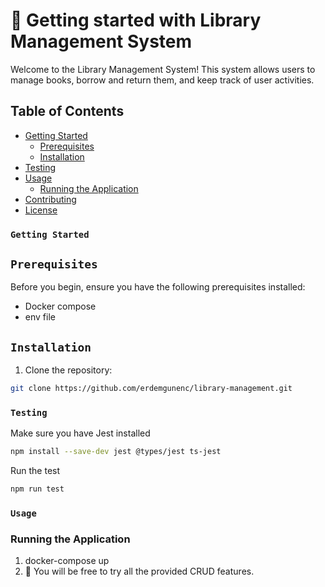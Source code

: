 # 🚀 Getting started with Library Management System

Welcome to the Library Management System! This system allows users to manage books, borrow and return them, and keep track of user activities.

## Table of Contents

- [Getting Started](#getting-started)
  - [Prerequisites](#prerequisites)
  - [Installation](#installation)
- [Testing](#testing)
- [Usage](#usage)
  - [Running the Application](#running-the-application)
- [Contributing](#contributing)
- [License](#license)

### `Getting Started`

## `Prerequisites`

Before you begin, ensure you have the following prerequisites installed:


- Docker compose
- env file

## `Installation`

1. Clone the repository:

```bash
git clone https://github.com/erdemgunenc/library-management.git

```
### `Testing`
Make sure you have Jest installed
```bash
npm install --save-dev jest @types/jest ts-jest
```
Run the test
```bash
npm run test
```

### `Usage`

### Running the Application
1. docker-compose up
3. 🎉 You will be free to try all the provided CRUD features.